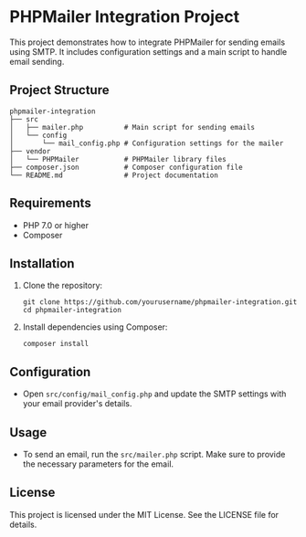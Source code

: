 # PHPMailer Integration Project

This project demonstrates how to integrate PHPMailer for sending emails using SMTP. It includes configuration settings and a main script to handle email sending.

## Project Structure

```
phpmailer-integration
├── src
│   ├── mailer.php          # Main script for sending emails
│   └── config
│       └── mail_config.php # Configuration settings for the mailer
├── vendor
│   └── PHPMailer           # PHPMailer library files
├── composer.json           # Composer configuration file
└── README.md               # Project documentation
```

## Requirements

- PHP 7.0 or higher
- Composer

## Installation

1. Clone the repository:
   ```
   git clone https://github.com/yourusername/phpmailer-integration.git
   cd phpmailer-integration
   ```

2. Install dependencies using Composer:
   ```
   composer install
   ```

## Configuration

- Open `src/config/mail_config.php` and update the SMTP settings with your email provider's details.

## Usage

- To send an email, run the `src/mailer.php` script. Make sure to provide the necessary parameters for the email.

## License

This project is licensed under the MIT License. See the LICENSE file for details.